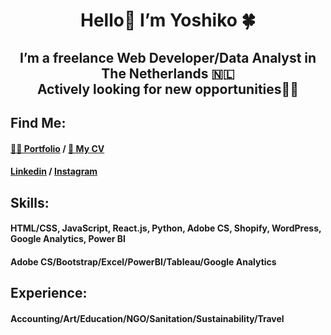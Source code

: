 <h1 align="center">Hello👋&nbsp;I’m&nbsp;Yoshiko&nbsp;🍀</h1>

<h2 align="center">I’m a freelance Web Developer/Data Analyst in The Netherlands&nbsp;🇳🇱<br>
Actively looking for new opportunities🙋‍♀️</h2>

<h2>Find Me:</h2>
<h4><a href="https://www.yoshikok.org/">🙎‍♀️ Portfolio</a> / <a href="https://www.yoshikok.org/_files/ugd/bd8bbb_2324b79f1b2b44d0ba934ec26646e36d.pdf">📄 My CV</a><br />
</h4>
<p align="left">
<h4><a href="https://www.linkedin.com/in/yoshiko-kikawa/?locale=en_US">Linkedin</a> / 
<a href="https://instagram.com/yoshikonome/" rel="nofollow">Instagram</a></h4>
 </p>     


<h2>Skills:</h2>
<h4>HTML/CSS, JavaScript, React.js, Python, Adobe CS, Shopify, WordPress, Google Analytics, Power BI</h4>
<h4>Adobe CS/Bootstrap/Excel/PowerBI/Tableau/Google Analytics</h4>

<h2>Experience:</h2>
<h4>Accounting/Art/Education/NGO/Sanitation/Sustainability/Travel</h4>


<!--
**songlinesGOGO/songlinesGOGO** is a ✨ _special_ ✨ repository because its `README.md` (this file) appears on your GitHub profile.

Here are some ideas to get you started:

- 🔭 I’m currently working on ...
- 🌱 I’m currently learning ...
- 👯 I’m looking to collaborate on ...
- 🤔 I’m looking for help with ...
- 💬 Ask me about ...
- 📫 How to reach me: ...
- 😄 Pronouns: ...
- ⚡ Fun fact: ...
-->
